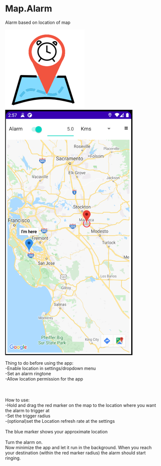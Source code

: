 # Map.Alarm
Alarm based on location of map<br />

![Alt text](MapAlarm_icon.png?raw=true "Icon")<br />
![Alt text](Screenshot_1.png?raw=true "Screenshot 2")<br />

Thing to do before using the app:<br />
-Enable location in settings/dropdown menu<br />
-Set an alarm ringtone<br />
-Allow location permission for the app<br />
<br />
<br />
<br />
How to use:<br />
-Hold and drag the red marker on the map to the location where you want the alarm to trigger at<br />
-Set the  trigger radius<br />
-(optional)set the Location refresh rate at the settings<br />
<br />
The blue marker shows your approximate location<br />
<br />
Turn the alarm on.<br />
Now minimize the app and let it run in the background. When you reach your destination (within the red marker radius) the alarm should start ringing.<br />
